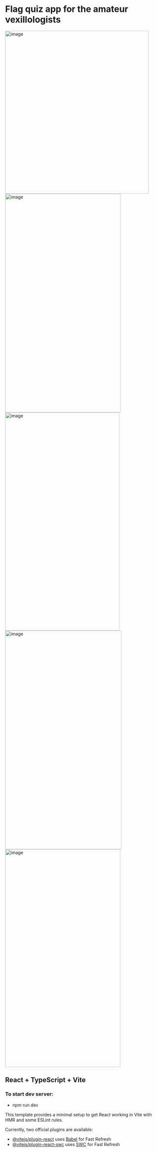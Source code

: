 # Flag quiz app for the amateur vexillologists 

<img width="465" height="526" alt="image" src="https://github.com/user-attachments/assets/01877a53-a021-4890-897a-9af437c1d967" />
<img width="374" height="706" alt="image" src="https://github.com/user-attachments/assets/46c0a2a7-c81c-44a0-a745-0fb79ae6cd93" />
<img width="370" height="704" alt="image" src="https://github.com/user-attachments/assets/4d5400fb-9054-44b9-90f3-fc4e814b9992" />
<img width="377" height="706" alt="image" src="https://github.com/user-attachments/assets/39dee378-564a-4178-8e54-3eef65bfc67b" />
<img width="373" height="703" alt="image" src="https://github.com/user-attachments/assets/c309f968-6b56-4a75-8f82-6f8979265a08" />








## React + TypeScript + Vite

### To start dev server:
- npm run dev

This template provides a minimal setup to get React working in Vite with HMR and some ESLint rules.

Currently, two official plugins are available:

- [@vitejs/plugin-react](https://github.com/vitejs/vite-plugin-react/blob/main/packages/plugin-react/README.md) uses [Babel](https://babeljs.io/) for Fast Refresh
- [@vitejs/plugin-react-swc](https://github.com/vitejs/vite-plugin-react-swc) uses [SWC](https://swc.rs/) for Fast Refresh
